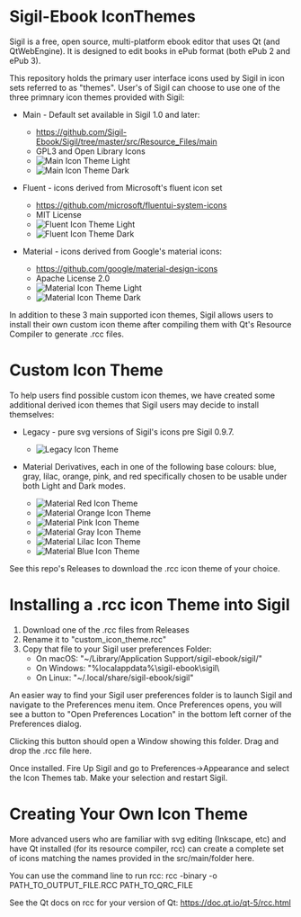 Sigil-Ebook IconThemes
======================

Sigil is a free, open source, multi-platform ebook editor that uses
Qt (and QtWebEngine). It is designed to edit books in ePub format
(both ePub 2 and ePub 3).

This repository holds the primary user interface icons used by Sigil
in icon sets referred to as "themes".  User's of Sigil can choose to
use one of the three primnary icon themes provided with Sigil:

* Main - Default set available in Sigil 1.0 and later:
     * https://github.com/Sigil-Ebook/Sigil/tree/master/src/Resource_Files/main
     * GPL3 and Open Library Icons
     * ![Main Icon Theme Light](https://github.com/Sigil-Ebook/Sigil/blob/master/src/Resource_Files/icon/Main.png)
     * ![Main Icon Theme Dark](https://github.com/Sigil-Ebook/Sigil/blob/master/src/Resource_Files/icon/Main_dark.png)

* Fluent - icons derived from Microsoft's fluent icon set
     * https://github.com/microsoft/fluentui-system-icons
     * MIT License
     * ![Fluent Icon Theme Light](https://github.com/Sigil-Ebook/Sigil/blob/master/src/Resource_Files/icon/Fluent.png)
     * ![Fluent Icon Theme Dark](https://github.com/Sigil-Ebook/Sigil/blob/master/src/Resource_Files/icon/Fluent_dark.png)
     
* Material - icons derived from Google's material icons:
     * https://github.com/google/material-design-icons
     * Apache License 2.0
     * ![Material Icon Theme Light](https://github.com/Sigil-Ebook/Sigil/blob/master/src/Resource_Files/icon/Material.png)
     * ![Material Icon Theme Dark](https://github.com/Sigil-Ebook/Sigil/blob/master/src/Resource_Files/icon/Material_dark.png)

In addition to these 3 main supported icon themes, Sigil allows
users to install their own custom icon theme after compiling
them with Qt's Resource Compiler to generate .rcc files.

Custom Icon Theme
=================
To help users find possible custom icon themes, we have
created some additional derived icon themes that Sigil
users may decide to install themselves:

* Legacy - pure svg versions of Sigil's icons pre Sigil 0.9.7.
     * ![Legacy Icon Theme](https://github.com/Sigil-Ebook/IconThemes/blob/master/images/legacy.png)

* Material Derivatives, each in one of the following
base colours: blue, gray, lilac, orange, pink, and red
specifically chosen to be usable under both Light and Dark modes.
     * ![Material Red Icon Theme](https://github.com/Sigil-Ebook/IconThemes/blob/images/material-red.png)
     * ![Material Orange Icon Theme](https://github.com/Sigil-Ebook/IconThemes/blob/images/material-orange.png)
     * ![Material Pink Icon Theme](https://github.com/Sigil-Ebook/IconThemes/blob/images/material-pink.png)
     * ![Material Gray Icon Theme](https://github.com/Sigil-Ebook/IconThemes/blob/images/material-gray.png)
     * ![Material Lilac Icon Theme](https://github.com/Sigil-Ebook/IconThemes/blob/images/material-lilac.png)
     * ![Material Blue Icon Theme](https://github.com/Sigil-Ebook/IconThemes/blob/images/material-blue.png)

See this repo's Releases to download the .rcc icon theme of your
choice.


Installing a .rcc icon Theme into Sigil
=======================================

1. Download one of the .rcc files from Releases
2. Rename it to "custom_icon_theme.rcc"
3. Copy that file to your Sigil user preferences Folder:
      * On macOS: "~/Library/Application Support/sigil-ebook/sigil/"
      * On Windows: "%localappdata%\sigil-ebook\sigil\
      * On Linux: "~/.local/share/sigil-ebook/sigil\"

An easier way to find your Sigil user preferences folder is to
launch Sigil and navigate to the Preferences menu item.
Once Preferences opens, you will see a button to
"Open Preferences Location" in the bottom left corner
of the Preferences dialog.

Clicking this button should open a Window showing this folder.
Drag and drop the .rcc file here.


Once installed.  Fire Up Sigil and go to
Preferences->Appearance and select the Icon Themes tab.
Make your selection and restart Sigil.


Creating Your Own Icon Theme
============================

More advanced users who are familiar with svg editing
(Inkscape, etc) and have Qt installed (for its resource
compiler, rcc) can create a complete set of icons
matching the names provided in the src/main/folder here.

You can use the command line to run rcc:
rcc -binary -o PATH_TO_OUTPUT_FILE.RCC PATH_TO_QRC_FILE

See the Qt docs on rcc for your version of Qt:
https://doc.qt.io/qt-5/rcc.html
